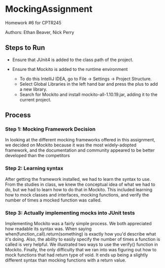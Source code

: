 # MockingAssignment

Homework #6 for CPTR245

Authors: Ethan Beaver, Nick Perry

## Steps to Run

* Ensure that JUnit4 is added to the class path of the project.

* Ensure that Mockito is added to the runtime environment
  * To do this IntelliJ IDEA, go to File -> Settings -> Project Structure.
  * Select Global Libraries in the left hand bar and press the plus to add a new library.
  * Search for Mockito and install mockito-all-1.10.19.jar, adding it to the current project.

## Process

### Step 1: Mocking Framework Decision

In looking at the different mocking frameworks offered in this assignment, we decided on Mockito
because it was the most widely-adopted framework, and the documentation and community
appeared to be better developed than the competitors

### Step 2: Learning syntax

After getting the framework installed, we had to learn the syntax to use.
From the studies in class, we knew the conceptual idea of what we had to do, but
we had to learn how to do that in Mockito. This included learning how to mock classes and
interfaces, mocking functions, and verify the number of times a mocked function was called.

### Step 3: Actually implementing mocks into JUnit tests

Implementing Mockito was a fairly simple process. We both appreciated how readable its
syntax was. When saying when(function_call).return(something) is exactly how you'd describe
what it's doing. Also, the ability to easily specify the number of times a function is called
is very helpful. We illustrated two ways to use the verify() function in Mockito. Finally, the
only difficulty that we ran into was figuring out how to mock functions that had return type of
void. It ends up being a slightly different syntax than mocking functions with a return value.
